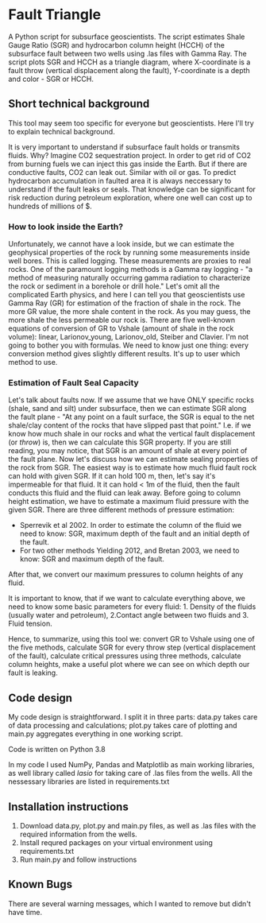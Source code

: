 # Fault Triangle
A Python script for subsurface geoscientists. The script estimates Shale Gauge Ratio (SGR) and hydrocarbon column height (HCCH) of the subsurface fault between two wells using .las files with Gamma Ray. The script plots SGR and HCCH as a triangle diagram, where X-coordinate is a fault throw (vertical displacement along the fault), Y-coordinate is a depth and color - SGR or HCCH.

## Short technical background

This tool may seem too specific for everyone but geoscientists. Here I'll try to explain technical background.

It is very important to understand if subsurface fault holds or transmits fluids. Why? Imagine CO2 sequestration project. In order to get rid of CO2 from burning fuels we can inject this gas inside the Earth. But if there are conductive faults, CO2 can leak out. Similar with oil or gas. To predict hydrocarbon accumulation in faulted area it is always neccessary to understand if the fault leaks or seals. That knowledge can be significant for risk reduction during petroleum exploration, where one well can cost up to hundreds of millions of $.


### How to look inside the Earth?

Unfortunately, we cannot have a look inside, but we can estimate the geophysical properties of the rock by running some measurements inside well bores. This is called logging. These measurements are proxies to real rocks. One of the paramount logging methods is a Gamma ray logging - "a method of measuring naturally occurring gamma radiation to characterize the rock or sediment in a borehole or drill hole." Let's omit all the complicated Earth physics, and here I can tell you that geoscientists use Gamma Ray (GR) for estimation of the fraction of shale in the rock. The more GR value, the more shale content in the rock. As you may guess, the more shale the less permeable our rock is. There are five well-known equations of conversion of GR to Vshale (amount of shale in the rock volume): linear, Larionov_young, Larionov_old, Steiber and Clavier. I'm not going to bother you with formulas. We need to know just one thing: every conversion method gives slightly different results. It's up to user which method to use.


### Estimation of Fault Seal Capacity

 Let's talk about faults now. If we assume that we have ONLY specific rocks (shale, sand and silt) under subsurface, then we can estimate SGR along the fault plane - "At any point on a fault surface, the SGR is equal to the net shale/clay content of the rocks that have slipped past that point." I.e. if we know how much shale in our rocks and what the vertical fault displacement (or *throw*) is, then we can calculate this SGR property. If you are still reading, you may notice, that SGR is an amount of shale at every point of the fault plane.
 Now let's discuss how we can estimate sealing properties of the rock from SGR. The easiest way is to estimate how much fluid fault rock can hold with given SGR. If it can hold 100 m, then, let's say it's impermeable for that fluid. It it can hold < 1m of the fluid, then the fault conducts this fluid and the fluid can leak away. Before going to column height estimation, we have to estimate a maximum fluid pressure with the given SGR. There are three different methods of pressure estimation:

 * Sperrevik et al 2002. In order to estimate the column of the fluid we need to know: SGR, maximum depth of the fault and an initial depth of the fault.
 * For two other methods Yielding 2012, and Bretan 2003, we need to know: SGR and maximum depth of the fault.

After that, we convert our maximum pressures to column heights of any fluid.

It is important to know, that if we want to calculate everything above, we need to know some basic parameters for every fluid: 1. Density of the fluids (usually water and petroleum), 2.Contact angle between two fluids and 3. Fluid tension. 

Hence, to summarize, using this tool we: convert GR to Vshale using one of the five methods, calculate SGR for every throw step (vertical displacement of the fault), calculate critical pressures using three methods, calculate column heights, make a useful plot where we can see on which depth our fault is leaking.

## Code design

My code design is straightforward. I split it in three parts: data.py takes care of data processing and calculations; plot.py takes care of plotting and main.py aggregates everything in one working script. 

Code is written on Python 3.8 

In my code I used NumPy, Pandas and Matplotlib as main working libraries, as well library called *lasio* for taking care of .las files from the wells. All the nessessary libraries are listed in requirements.txt

## Installation instructions

1. Download data.py, plot.py and main.py files, as well as .las files with the required information from the wells.
2. Install requred packages on your virtual environment using requirements.txt
3. Run main.py and follow instructions

## Known Bugs
There are several warning messages, which I wanted to remove but didn't have time.

